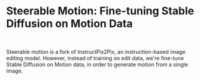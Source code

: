 # Steerable Motion: Fine-tuning Stable Diffusion on Motion Data

<br>

Steerable motion is a fork of InstructPix2Pix, an instruction-based image editing model. However, instead of training on edit data, we're fine-tune Stable Diffusion on Motion data, in order to generate motion from a single image.

<br>